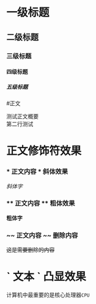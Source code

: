 # 一级标题
## 二级标题
### 三级标题
#### 四级标题
##### 五级标题


#正文

测试正文概要 <br>
第二行测试

# 正文修饰符效果

### \* 正文内容 \* 斜体效果

*斜体字*

### \*\* 正文内容 \*\* 粗体效果
**粗体字**

### \~\~ 正文内容 \~\~ 删除内容
~~这是需要删除的内容~~

# \` 文本 \` 凸显效果
计算机中最重要的是核心处理器`CPU`
